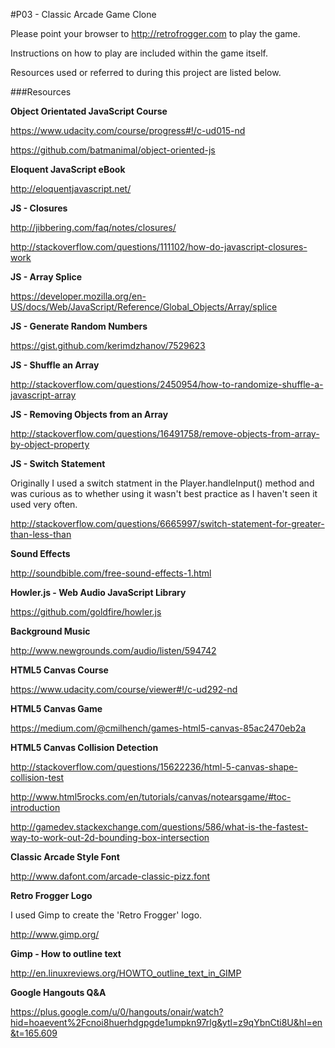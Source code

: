 #P03 - Classic Arcade Game Clone

Please point your browser to http://retrofrogger.com to play the game.

Instructions on how to play are included within the game itself.

Resources used or referred to during this project are listed below.

###Resources

**Object Orientated JavaScript Course**

https://www.udacity.com/course/progress#!/c-ud015-nd

https://github.com/batmanimal/object-oriented-js

**Eloquent JavaScript eBook**

http://eloquentjavascript.net/

**JS - Closures**

http://jibbering.com/faq/notes/closures/

http://stackoverflow.com/questions/111102/how-do-javascript-closures-work

**JS - Array Splice**

https://developer.mozilla.org/en-US/docs/Web/JavaScript/Reference/Global_Objects/Array/splice

**JS - Generate Random Numbers**

https://gist.github.com/kerimdzhanov/7529623

**JS - Shuffle an Array**

http://stackoverflow.com/questions/2450954/how-to-randomize-shuffle-a-javascript-array

**JS - Removing Objects from an Array**

http://stackoverflow.com/questions/16491758/remove-objects-from-array-by-object-property

**JS - Switch Statement**

Originally I used a switch statment in the Player.handleInput() method and was curious as to whether using it wasn't best practice as I haven't seen it used very often.

http://stackoverflow.com/questions/6665997/switch-statement-for-greater-than-less-than

**Sound Effects**

http://soundbible.com/free-sound-effects-1.html

**Howler.js - Web Audio JavaScript Library**

https://github.com/goldfire/howler.js

**Background Music**

http://www.newgrounds.com/audio/listen/594742

**HTML5 Canvas Course**

https://www.udacity.com/course/viewer#!/c-ud292-nd

**HTML5 Canvas Game**

https://medium.com/@cmilhench/games-html5-canvas-85ac2470eb2a

**HTML5 Canvas Collision Detection**

http://stackoverflow.com/questions/15622236/html-5-canvas-shape-collision-test

http://www.html5rocks.com/en/tutorials/canvas/notearsgame/#toc-introduction

http://gamedev.stackexchange.com/questions/586/what-is-the-fastest-way-to-work-out-2d-bounding-box-intersection

**Classic Arcade Style Font**

http://www.dafont.com/arcade-classic-pizz.font

**Retro Frogger Logo**

I used Gimp to create the 'Retro Frogger' logo.

http://www.gimp.org/

**Gimp - How to outline text**

http://en.linuxreviews.org/HOWTO_outline_text_in_GIMP

**Google Hangouts Q&A**

https://plus.google.com/u/0/hangouts/onair/watch?hid=hoaevent%2Fcnoi8huerhdgpgde1umpkn97rlg&ytl=z9qYbnCti8U&hl=en&t=165.609

